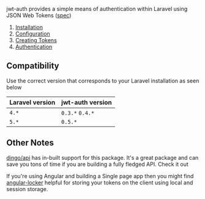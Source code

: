 jwt-auth provides a simple means of authentication within Laravel using JSON Web Tokens ([spec](http://self-issued.info/docs/draft-ietf-oauth-json-web-token.html))

1. [Installation](https://github.com/tymondesigns/jwt-auth/wiki/Installation)
2. [Configuration](https://github.com/tymondesigns/jwt-auth/wiki/Configuration)
3. [Creating Tokens](https://github.com/tymondesigns/jwt-auth/wiki/Creating-Tokens)
4. [Authentication](https://github.com/tymondesigns/jwt-auth/wiki/Authentication)

## Compatibility

Use the correct version that corresponds to your Laravel installation as seen below

Laravel version | jwt-auth version
------------|------------
`4.*` | `0.3.*` `0.4.*`
`5.*` | `0.5.*`

## Other Notes

[dingo/api](https://github.com/dingo/api/) has in-built support for this package. It's a great package and can save you tons of time if you are building a fully fledged API. Check it out

If you're using Angular and building a Single page app then you might find [angular-locker](https://github.com/tymondesigns/angular-locker) helpful for storing your tokens on the client using local and session storage.
